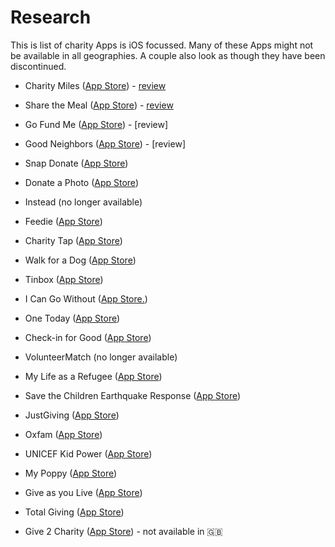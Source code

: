 # Research

This is list of charity Apps is iOS focussed. Many of these Apps might not be available in all geographies. A couple also look as though they have been discontinued.

* Charity Miles ([App Store](https://itunes.apple.com/gb/app/charity-miles/id505253234?mt=8)) - [review](./reviews/CharityMiles.md)
* Share the Meal ([App Store](https://itunes.apple.com/us/app/sharethemeal/id977130010)) - [review](./reviews/ShareTheMeal.md)
* Go Fund Me ([App Store](https://itunes.apple.com/us/app/gofundme/id734130700?mt=8)) - [review]
* Good Neighbors ([App Store](https://itunes.apple.com/us/app/%EA%B5%BF%EB%84%A4%EC%9D%B4%EB%B2%84%EC%8A%A4/id398454840?mt=8)) - [review]

* Snap Donate ([App Store](https://itunes.apple.com/gb/app/snapdonate/id919439200?mt=8))
* Donate a Photo ([App Store](https://itunes.apple.com/gb/app/donate-photo-free-charity/id620919587?mt=8))
* Instead (no longer available)
* Feedie ([App Store](https://itunes.apple.com/app/feedie/id638131854?mt=8))
* Charity Tap ([App Store](https://itunes.apple.com/us/app/charity-tap/id912144635?mt=8))
* Walk for a Dog ([App Store](https://itunes.apple.com/us/app/walk-for-a-dog/id643857704?mt=8))
* Tinbox ([App Store](https://itunes.apple.com/us/app/tinbox-support-great-causes/id982530168?mt=8))
* I Can Go Without ([App Store.](https://itunes.apple.com/ca/app/i-can-go-without-charity-micro/id669261809?mt=8))
* One Today ([App Store](https://itunes.apple.com/us/app/one-today/id740270200))
* Check-in for Good ([App Store](https://itunes.apple.com/us/app/check-in-for-good/id536219052?mt=8))
* VolunteerMatch (no longer available)
* My Life as a Refugee ([App Store](https://itunes.apple.com/gb/app/my-life-as-a-refugee/id530541420?mt=8))
* Save the Children Earthquake Response ([App Store](https://itunes.apple.com/us/app/save-the-children-earthquake-response/id395153026?mt=8))
* JustGiving ([App Store](https://itunes.apple.com/gb/app/justgiving-crowdfunding-fundraising/id365315851?mt=8))
* Oxfam ([App Store](https://itunes.apple.com/gb/app/my-oxfam/id1135420297?ls=1&mt=8))
* UNICEF Kid Power ([App Store](https://itunes.apple.com/us/app/unicef-kid-power/id1033602557?mt=8))
* My Poppy ([App Store](https://itunes.apple.com/gb/app/my-poppy/id932041402?mt=8))
* Give as you Live ([App Store](https://itunes.apple.com/gb/app/give-as-you-live/id739773339?mt=8))
* Total Giving ([App Store](https://itunes.apple.com/gb/app/total-giving/id719469558?mt=8))
* Give 2 Charity ([App Store](https://itunes.apple.com/us/app/give-2-charity-donations/id586823745?mt=8)) - not available in 🇬🇧
